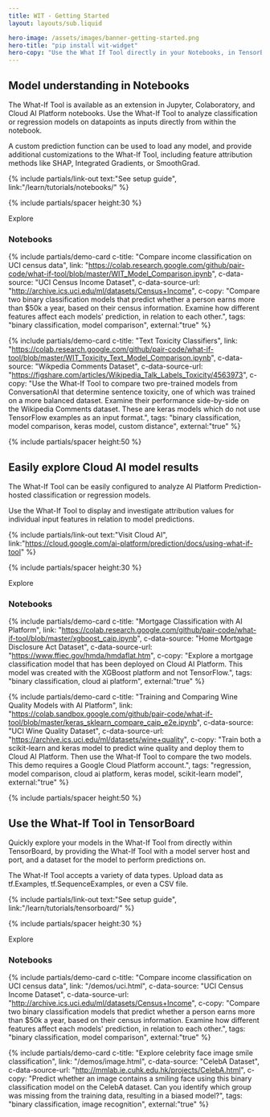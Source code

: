 ```yaml
---
title: WIT - Getting Started
layout: layouts/sub.liquid

hero-image: /assets/images/banner-getting-started.png
hero-title: "pip install wit-widget"
hero-copy: "Use the What If Tool directly in your Notebooks, in TensorBoard, and with Cloud AI models."
---
```


<div class="mdl-cell--8-col mdl-cell--8-col-tablet mdl-cell--4-col-phone">

<a name="notebooks"></a>

## Model understanding in Notebooks

The What-If Tool is available as an extension in Jupyter, Colaboratory, and Cloud AI Platform notebooks. Use the What-If Tool to analyze classification or regression models on datapoints as inputs directly from within the notebook.
 
A custom prediction function can be used to load any model, and provide additional customizations to the What-If Tool, including feature attribution methods like SHAP, Integrated Gradients, or SmoothGrad.

{% include partials/link-out text:"See setup guide", link:"/learn/tutorials/notebooks/" %}

{% include partials/spacer height:30 %}

<div class="section-action">Explore</div>

### Notebooks

  <div class="mdl-grid no-padding">

  {% include partials/demo-card c-title: "Compare income classification on UCI census data", link: "https://colab.research.google.com/github/pair-code/what-if-tool/blob/master/WIT_Model_Comparison.ipynb",
  c-data-source: "UCI Census Income Dataset", c-data-source-url: "http://archive.ics.uci.edu/ml/datasets/Census+Income", c-copy: "Compare two binary classification models that predict whether a person earns more than $50k a year, based on their census information. Examine how different features affect each models' prediction, in relation to each other.", tags: "binary classification, model comparison", external:"true" %}

  {% include partials/demo-card c-title: "Text Toxicity Classifiers", link: "https://colab.research.google.com/github/pair-code/what-if-tool/blob/master/WIT_Toxicity_Text_Model_Comparison.ipynb",
  c-data-source: "Wikpedia Comments Dataset", c-data-source-url: "https://figshare.com/articles/Wikipedia_Talk_Labels_Toxicity/4563973", c-copy: "Use the What-If Tool to compare two pre-trained models from ConversationAI that determine sentence toxicity, one of which was trained on a more balanced dataset. Examine their performance side-by-side on the Wikipedia Comments dataset. These are keras models which do not use TensorFlow examples as an input format.", tags: "binary classification, model comparison, keras model, custom distance", external:"true" %}

  </div>

{% include partials/spacer height:50 %}

<a name="cloud-ai"></a>

## Easily explore Cloud AI model results

The What-If Tool can be easily configured to analyze AI Platform Prediction-hosted classification or regression models.

Use the What-If Tool to display and investigate attribution values for individual input features in relation to model predictions.

{% include partials/link-out text:"Visit Cloud AI", link:"https://cloud.google.com/ai-platform/prediction/docs/using-what-if-tool" %}

{% include partials/spacer height:30 %}

<div class="section-action">Explore</div>

### Notebooks

  <div class="mdl-grid no-padding">

  {% include partials/demo-card c-title: "Mortgage Classification with AI Platform", link: "https://colab.research.google.com/github/pair-code/what-if-tool/blob/master/xgboost_caip.ipynb",
  c-data-source: "Home Mortgage Disclosure Act Dataset", c-data-source-url: "https://www.ffiec.gov/hmda/hmdaflat.htm", c-copy: "Explore a mortgage classification model that has been deployed on Cloud AI Platform. This model was created with the XGBoost platform and not TensorFlow.", tags: "binary classification, cloud ai platform", external:"true" %}

  {% include partials/demo-card c-title: "Training and Comparing Wine Quality Models with AI Platform", link: "https://colab.sandbox.google.com/github/pair-code/what-if-tool/blob/master/keras_sklearn_compare_caip_e2e.ipynb",
  c-data-source: "UCI Wine Quality Dataset", c-data-source-url: "https://archive.ics.uci.edu/ml/datasets/wine+quality", c-copy: "Train both a scikit-learn and keras model to predict wine quality and deploy them to Cloud AI Platform. Then use the What-If Tool to compare the two models. This demo requires a Google Cloud Platform account.", tags: "regression, model comparison, cloud ai platform, keras model, scikit-learn model", external:"true" %}

  </div>

{% include partials/spacer height:50 %}

<a name="tensorboard"></a>

## Use the What-If Tool in TensorBoard

Quickly explore your models in the What-If Tool from directly within TensorBoard, by providing the What-If Tool with a model server host and port, and a dataset for the model to perform predictions on.
 
The What-If Tool accepts a variety of data types. Upload data as tf.Examples, tf.SequenceExamples, or even a CSV file.

{% include partials/link-out text:"See setup guide", link:"/learn/tutorials/tensorboard/" %}

{% include partials/spacer height:30 %}

<div class="section-action">Explore</div>

### Notebooks

  <div class="mdl-grid no-padding">

  {% include partials/demo-card c-title: "Compare income classification on UCI census data", link: "/demos/uci.html",
  c-data-source: "UCI Census Income Dataset", c-data-source-url: "http://archive.ics.uci.edu/ml/datasets/Census+Income", c-copy: "Compare two binary classification models that predict whether a person earns more than $50k a year, based on their census information. Examine how different features affect each models' prediction, in relation to each other.", tags: "binary classification, model comparison", external:"true" %}

  {% include partials/demo-card c-title: "Explore celebrity face image smile classification", link: "/demos/image.html",
  c-data-source: "CelebA Dataset", c-data-source-url:  "http://mmlab.ie.cuhk.edu.hk/projects/CelebA.html", c-copy: "Predict whether an image contains a smiling face using this binary classification model on the CelebA dataset. Can you identify which group was missing from the training data, resulting in a biased model?", tags: "binary classification, image recognition", external:"true" %}

  </div>

</div>